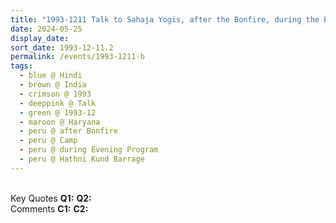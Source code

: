 ```yaml
---
title: "1993-1211 Talk to Sahaja Yogis, after the Bonfire, during the Evening Program, Camp, Hathni Kund Barrage Area (40 kms NE of Yamunānagar), Haryana, India"
date: 2024-05-25
display_date: 
sort_date: 1993-12-11.2
permalink: /events/1993-1211-b
tags:
  - blue @ Hindi
  - brown @ India
  - crimson @ 1993
  - deeppink @ Talk
  - green @ 1993-12
  - maroon @ Haryana
  - peru @ after Bonfire
  - peru @ Camp  
  - peru @ during Evening Program
  - peru @ Hathni Kund Barrage
---
```


<br>

<wave-list>
  <list-title color="DarkSeaGreen" width="55">Key Quotes</list-title>
  <list-item color="BlanchedAlmond" width="280"><b>Q1:</b> <i></i></list-item>
  <list-item color="Lavender" width="280"><b>Q2:</b> <i></i></list-item>
</wave-list>

<br>

<wave-list>
  <list-title color="DarkSeaGreen" width="55">Comments</list-title>
  <list-item color="BlanchedAlmond" width="280"><b>C1:</b> <i></i></list-item>
  <list-item color="Lavender" width="280"><b>C2:</b> <i></i></list-item>
</wave-list>